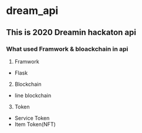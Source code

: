 # dream_api
## This is 2020 Dreamin hackaton api
### What used Framwork & bloackchain in api
1. Framwork
- Flask

2. Blockchain
- line blockchain

3. Token
- Service Token
- Item Token(NFT)
